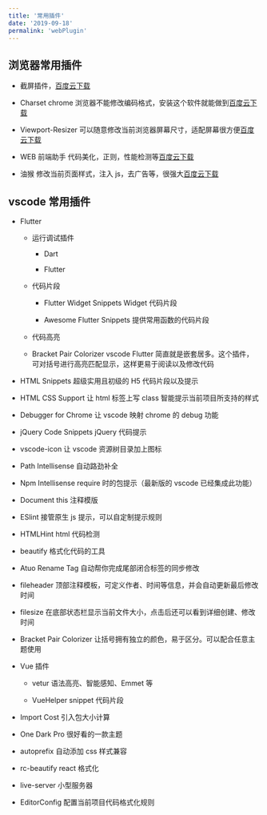 ```yaml
---
title: '常用插件'
date: '2019-09-18'
permalink: 'webPlugin'
---
```


## 浏览器常用插件

-   截屏插件，[百度云下载](https://pan.baidu.com/s/1nH-eFi2sHPRG6Rp3NLWTHA)

-   Charset chrome 浏览器不能修改编码格式，安装这个软件就能做到[百度云下载](https://pan.baidu.com/s/1xhNv_tzGvduXHK8TSPuD_w)

-   Viewport-Resizer 可以随意修改当前浏览器屏幕尺寸，适配屏幕很方便[百度云下载](https://pan.baidu.com/s/1K7rHBagvZtMkXaUikmSvkA)

-   WEB 前端助手 代码美化，正则，性能检测等[百度云下载](https://pan.baidu.com/s/1ImjKIWGblRoaRDYnARk1zw)

-   油猴 修改当前页面样式，注入 js，去广告等，很强大[百度云下载](https://pan.baidu.com/s/1NM42iJEOAqk79CL1rROl2w)

## vscode 常用插件

-   Flutter

    -   运行调试插件

        -   Dart

        -   Flutter

    -   代码片段

        -   Flutter Widget Snippets Widget 代码片段

        -   Awesome Flutter Snippets 提供常用函数的代码片段

    -   代码高亮

    -   Bracket Pair Colorizer vscode Flutter 简直就是嵌套居多。这个插件，可对括号进行高亮匹配显示，这样更易于阅读以及修改代码

-   HTML Snippets 超级实用且初级的 H5 代码片段以及提示

-   HTML CSS Support 让 html 标签上写 class 智能提示当前项目所支持的样式

-   Debugger for Chrome 让 vscode 映射 chrome 的 debug 功能

-   jQuery Code Snippets jQuery 代码提示

-   vscode-icon 让 vscode 资源树目录加上图标

-   Path Intellisense 自动路劲补全

-   Npm Intellisense require 时的包提示（最新版的 vscode 已经集成此功能）

-   Document this 注释模版

-   ESlint 接管原生 js 提示，可以自定制提示规则

-   HTMLHint html 代码检测

-   beautify 格式化代码的工具

-   Atuo Rename Tag 自动帮你完成尾部闭合标签的同步修改

-   fileheader 顶部注释模板，可定义作者、时间等信息，并会自动更新最后修改时间

-   filesize 在底部状态栏显示当前文件大小，点击后还可以看到详细创建、修改时间

-   Bracket Pair Colorizer 让括号拥有独立的颜色，易于区分。可以配合任意主题使用

-   Vue 插件

    -   vetur 语法高亮、智能感知、Emmet 等

    -   VueHelper snippet 代码片段

-   Import Cost 引入包大小计算

-   One Dark Pro 很好看的一款主题

-   autoprefix 自动添加 css 样式兼容

-   rc-beautify react 格式化

-   live-server 小型服务器

-   EditorConfig 配置当前项目代码格式化规则
